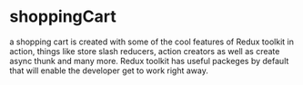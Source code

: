 # shoppingCart
a shopping cart is created with some of the cool features of Redux toolkit in action, things like store slash reducers, action creators as well as create async thunk and many more. Redux toolkit has useful packeges by default that will enable the developer get to work right away.
